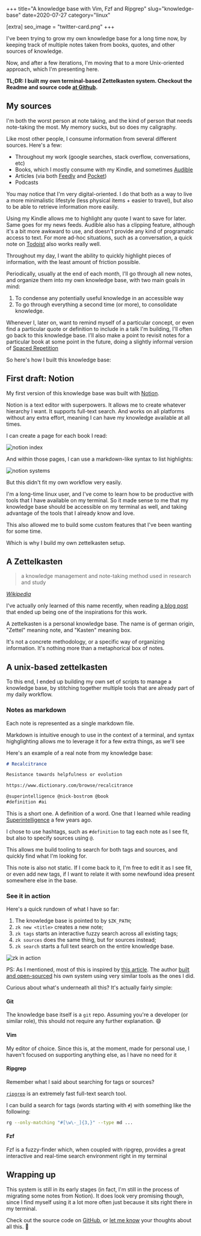 +++
title="A knowledge base with Vim, Fzf and Ripgrep"
slug="knowledge-base"
date=2020-07-27
category="linux"

[extra]
seo_image = "twitter-card.png"
+++

[learning-machine]: https://superorganizers.substack.com/p/how-to-build-a-learning-machine
[sirupsen-zk]: https://github.com/sirupsen/zk
[zk]: https://github.com/naps62/zk
[audible]: https://www.audible.com
[feedly]: https://feedly.com
[pocket]: https://app.getpocket.com
[todoist]: https://todoist.com
[spaced-repetition]: https://en.wikipedia.org/wiki/Spaced_repetition
[notion]: https://notion.so
[zk-wiki]: https://en.wikipedia.org/wiki/Zettelkasten
[superintelligence]: https://www.goodreads.com/book/show/20527133-superintelligence
[ripgrep]: https://github.com/BurntSushi/ripgrep
[twitter]: https://twitter.com/naps62

I've been trying to grow my own knowledge base for a long time now, by keeping
track of multiple notes taken from books, quotes, and other sources of
knowledge.

Now, and after a few iterations, I'm moving that to a more Unix-oriented
approach, which I'm presenting here.

**TL;DR: I built my own terminal-based Zettelkasten system. Checkout the
Readme and source code [at Github][zk].**

## My sources

I'm both the worst person at note taking, and the kind of person that needs
note-taking the most. My memory sucks, but so does my caligraphy.

Like most other people, I consume information from several different sources. Here's a few:

- Throughout my work (google searches, stack overflow, conversations, etc)
- Books, which I mostly consume with my Kindle, and sometimes [Audible][audible]
- Articles (via both [Feedly][feedly] and [Pocket][pocket])
- Podcasts

You may notice that I'm very digital-oriented. I do that both as a way to live 
a more minimalistic lifestyle (less physical items + easier to travel), but also
to be able to retrieve information more easily.

Using my Kindle allows me to highlight any quote I want to save for later. Same
goes for my news feeds. Audible also has a clipping feature, although it's
a bit more awkward to use, and doesn't provide any kind of programatic access to
text. For more ad-hoc situations, such as a conversation, a quick note on
[Todoist][todoist] also works really well.

Throughout my day, I want the ability to quickly highlight pieces of
information, with the least amount of friction possible.

Periodically, usually at the end of each month, I'll go through all new notes,
and organize them into my own knowledge base, with two main goals in mind:

1. To condense any potentially useful knowledge in an accessible way
2. To go through everything a second time (or more), to consolidate knowledge.

Whenever I, later on, want to remind myself of a particular concept, or even
find a particular quote or definition to include in a talk I'm building, I'll
often go back to this knowledge base. I'll also make a point to revisit notes
for a particular book at some point in the future, doing a slightly informal
  version of [Spaced
  Repetition][spaced-repetition]

So here's how I built this knowledge base:

## First draft: Notion

My first version of this knowledge base was built with
[Notion][notion].

Notion is a text editor with superpowers. It allows me to create whatever
hierarchy I want. It supports full-text search. And works on all platforms
without any extra effort, meaning I can have my knowledge available at all
times.

I can create a page for each book I read:

![notion index](./notion-index.png)

And within those pages, I can use a markdown-like syntax to list highlights:

![notion systems](./notion-thinking-systems.png)

But this didn't fit my own workflow very easily.

I'm a long-time linux user, and I've come to learn how to be productive with
tools that I have available on my terminal. So it made sense to me that my
knowledge base should be accessible on my terminal as well, and taking advantage
of the tools that I already know and love.

This also allowed me to build some custom features that I've been wanting for
some time.

Which is why I build my own zettelkasten setup.

## A Zettelkasten

> a knowledge management and note-taking method used in research and study

*[Wikipedia][zk-wiki]*

I've actually only learned of this name recently, when reading [a blog
post][learning-machine] that ended up being one of the inspirations for this
work.

A zettelkasten is a personal knowledge base. The name is of german origin,
"Zettel" meaning note, and "Kasten" meaning box.

It's not a concrete methodology, or a specific way of organizing information.
It's nothing more than a metaphorical box of notes.

## A unix-based zettelkasten

To this end, I ended up building my own set of scripts to manage a knowledge
base, by stitching together multiple tools that are already part of my daily
workflow.

### Notes as markdown

Each note is represented as a single markdown file.

Markdown is intuitive enough to use in the context of a terminal, and syntax
highglighting allows me to leverage it for a few extra things, as we'll see

Here's an example of a real note from my knowledge base:

```markdown
# Recalcitrance

Resistance towards helpfulness or evolution

https://www.dictionary.com/browse/recalcitrance

@superintelligence @nick-bostrom @book
#definition #ai
```

This is a short one. A definition of a word. One that I learned while reading
[Superintelligence][superintelligence]
a few years ago.

I chose to use hashtags, such as `#definition` to tag each note as I see fit,
but also to specify sources using `@`.

This allows me build tooling to search for both tags and sources, and quickly
find what I'm looking for.

This note is also not static. If I come back to it, I'm free to edit it as I see
fit, or even add new tags, if I want to relate it with some newfound idea
present somewhere else in the base.

### See it in action

Here's a quick rundown of what I have so far:

1. The knowledge base is pointed to by `$ZK_PATH`;
2. `zk new <title>` creates a new note;
3. `zk tags` starts an interactive fuzzy search across all existing tags;
4. `zk sources` does the same thing, but for sources instead;
5. `zk search` starts a full text search on the entire knowledge base.

![zk in action](./zk-in-action.gif)

PS: As I mentioned, most of this is inspired by [this
article][learning-machine]. The author [built and open-sourced][sirupsen-zk] his
own system using very similar tools as the ones I did.

Curious about what's underneath all this? It's actually fairly simple:

#### Git

The knowledge base itself is a `git` repo. Assuming you're a developer (or
similar role), this should not require any further explanation. 😄

#### Vim

My editor of choice. Since this is, at the moment, made for personal use,
I haven't focused on supporting anything else, as I have no need for it

#### Ripgrep

Remember what I said about searching for tags or sources?

[`ripgrep`][ripgrep] is an extremely fast full-text search tool.

I can build a search for tags (words starting with `#`) with something like the
following:

```sh
rg --only-matching "#[\w\-_]{3,}" --type md ...
```

#### Fzf

Fzf is a fuzzy-finder which, when coupled with ripgrep, provides a great
interactive and real-time search environment right in my terminal

## Wrapping up

This system is still in its early stages (in fact, I'm still in the process of
migrating some notes from Notion).
It does look very promising though, since I find myself using it a lot more
often just because it sits right there in my terminal.

Check out the source code on [GitHub][zk], or [let me know][twitter] your
thoughts about all this. 👋
